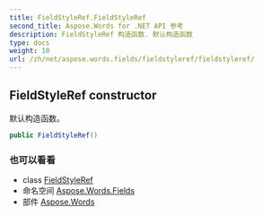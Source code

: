 ```yaml
---
title: FieldStyleRef.FieldStyleRef
second_title: Aspose.Words for .NET API 参考
description: FieldStyleRef 构造函数. 默认构造函数
type: docs
weight: 10
url: /zh/net/aspose.words.fields/fieldstyleref/fieldstyleref/
---
```

## FieldStyleRef constructor

默认构造函数。

```csharp
public FieldStyleRef()
```

### 也可以看看

* class [FieldStyleRef](../)
* 命名空间 [Aspose.Words.Fields](../../fieldstyleref/)
* 部件 [Aspose.Words](../../../)


